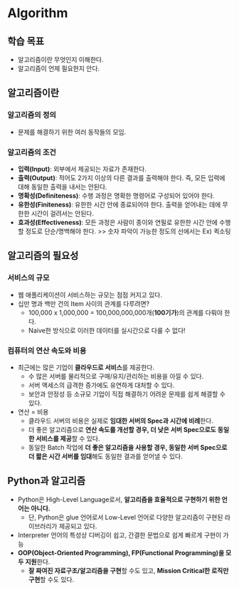 # Algorithm

## 학습 목표

- 알고리즘이란 무엇인지 이해한다.
- 알고리즘이 언제 필요한지 안다.

## 알고리즘이란

### 알고리즘의 정의

- 문제를 해결하기 위한 여러 동작들의 모임.

### 알고리즘의 조건

- **입력(Input)**: 외부에서 제공되는 자료가 존재한다.
- **출력(Output)**: 적어도 2가지 이상의 다른 결과를 출력해야 한다. 즉, 모든 입력에 대해 동일한 출력을 내서는 안된다.
- **명확성(Definiteness)**: 수행 과정은 명확한 명령어로 구성되어 있어야 한다.
- **유한성(Finiteness)**: 유한한 시간 안에 종료되어야 한다. 출력을 얻어내는 데에 무한한 시간이 걸려서는 안된다.
- **효과성(Effectiveness)**: 모든 과정은 사람이 종이와 연필로 유한한 시간 안에 수행할 정도로 단순/명백해야 한다. >> 숫자 파악이 가능한 정도의 선에서는 Ex) 퀵소팅

## 알고리즘의 필요성

### 서비스의 규모

- 웹 애플리케이션이 서비스하는 규모는 점점 커지고 있다.
- 십만 명과 백만 건의 Item 사이의 관계를 다루려면?
  - 100,000 x 1,000,000 = 100,000,000,000개(**100기가**)의 관계를 다뤄야 한다.
  - Naive한 방식으로 이러한 데이터를 실시간으로 다룰 수 없다!

### 컴퓨터의 연산 속도와 비용

- 최근에는 많은 기업이 **클라우드로 서비스**를 제공한다.
  - 수 많은 서버를 물리적으로 구매/유지/관리하는 비용을 아낄 수 있다.
  - 서버 액세스의 급격한 증가에도 유연하게 대처할 수 있다.
  - 보안과 안정성 등 소규모 기업이 직접 해결하기 어려운 문제를 쉽게 해결할 수 있다.
- 연산 = 비용
  - 클라우드 서버의 비용은 실제로 **임대한 서버의 Spec과 시간에 비례**한다.
  - 더 좋은 알고리즘으로 **연산 속도를 개선할 경우, 더 낮은 서버 Spec으로도 동일한 서비스를 제공**할 수 있다.
  - 동일한 Batch 작업에 **더 좋은 알고리즘을 사용할 경우, 동일한 서버 Spec으로 더 짧은 시간 서버를 임대**해도 동일한 결과를 얻어낼 수 있다.

## Python과 알고리즘

- Python은 High-Level Language로서, **알고리즘을 효율적으로 구현하기 위한 언어는 아니다.**
  - 단, Python은 glue 언어로서 Low-Level 언어로 다양한 알고리즘이 구현된 라이브러리가 제공되고 있다.
- Interpreter 언어의 특성상 디버깅이 쉽고, 간결한 문법으로 쉽게 빠르게 구현이 가능
- **OOP(Object-Oriented Programming), FP(Functional Programming)을 모두 지원**한다.
  - **잘 짜여진 자료구조/알고리즘을 구현**할 수도 있고, **Mission Critical한 로직만 구현**할 수도 있다.

